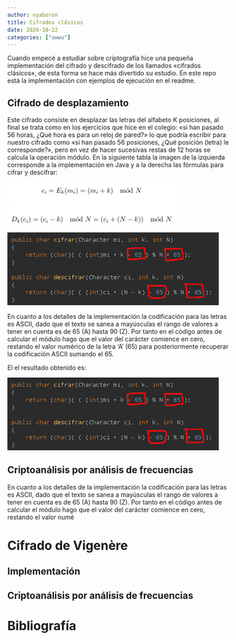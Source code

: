 ```yaml
---
author: nyaboron
title: Cifrados clásicos
date: 2020-10-22
categories: ["uwwu"]
---
```



Cuando empecé a estudiar sobre criptografía hice una pequeña implementación del cifrado y descifrado de los llamados «cifrados clásicos», de esta forma se hace más divertido su estudio. En este repo está la implementación con ejemplos de ejecución en el readme.

## Cifrado de desplazamiento

Este cifrado consiste en desplazar las letras del alfabeto K posiciones, al final se trata como en los ejercicios que hice en el colegio: «si han pasado 56 horas, ¿Qué hora es para un reloj de pared?» lo que podría escribir para nuestro cifrado como «si han pasado 56 posiciones, ¿Qué posición (letra) le corresponde?», pero en vez de hacer sucesivas restas de 12 horas se calcula la operación módulo. En la siguiente tabla la imagen de la izquierda corresponde a la implementación en Java y a la derecha las fórmulas para cifrar y descifrar:

![](images/image-002-1.png)

![](images/image-001-1.png)


En cuanto a los detalles de la implementación la codificación para las letras es ASCII, dado que el texto se sanea a mayúsculas el rango de valores a tener en cuenta es de 65 (A) hasta 90 (Z). Por tanto en el código antes de calcular el módulo hago que el valor del carácter comience en cero, restando el valor numérico de la letra ‘A’ (65) para posteriormente recuperar la codificación ASCII sumando el 65.

El el resultado obtenido es:

![](images/image-001-1.png)


## Criptoanálisis por análisis de frecuencias

En cuanto a los detalles de la implementación la codificación para las letras es ASCII, dado que el texto se sanea a mayúsculas el rango de valores a tener en cuenta es de 65 (A) hasta 90 (Z). Por tanto en el código antes de calcular el módulo hago que el valor del carácter comience en cero, restando el valor numé


# Cifrado de Vigenère

## Implementación

## Criptoanálisis por análisis de frecuencias 


# Bibliografía